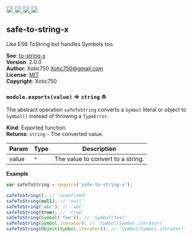 <a href="https://travis-ci.org/Xotic750/safe-to-string-x"
   title="Travis status">
<img
   src="https://travis-ci.org/Xotic750/safe-to-string-x.svg?branch=master"
   alt="Travis status" height="18"/>
</a>
<a href="https://david-dm.org/Xotic750/safe-to-string-x"
   title="Dependency status">
<img src="https://david-dm.org/Xotic750/safe-to-string-x.svg"
   alt="Dependency status" height="18"/>
</a>
<a href="https://david-dm.org/Xotic750/safe-to-string-x#info=devDependencies"
   title="devDependency status">
<img src="https://david-dm.org/Xotic750/safe-to-string-x/dev-status.svg"
   alt="devDependency status" height="18"/>
</a>
<a href="https://badge.fury.io/js/safe-to-string-x" title="npm version">
<img src="https://badge.fury.io/js/safe-to-string-x.svg"
   alt="npm version" height="18"/>
</a>
<a name="module_safe-to-string-x"></a>

## safe-to-string-x
Like ES6 ToString but handles Symbols too.

**See**: [to-string-x](https://github.com/Xotic750/to-string-x)  
**Version**: 2.0.0  
**Author**: Xotic750 <Xotic750@gmail.com>  
**License**: [MIT](&lt;https://opensource.org/licenses/MIT&gt;)  
**Copyright**: Xotic750  
<a name="exp_module_safe-to-string-x--module.exports"></a>

### `module.exports(value)` ⇒ <code>string</code> ⏏
The abstract operation `safeToString` converts a `Symbol` literal or
object to `Symbol()` instead of throwing a `TypeError`.

**Kind**: Exported function  
**Returns**: <code>string</code> - The converted value.  

| Param | Type | Description |
| --- | --- | --- |
| value | <code>\*</code> | The value to convert to a string. |

**Example**  
```js
var safeToString = require('safe-to-string-x');

safeToString(); // 'undefined'
safeToString(null); // 'null'
safeToString('abc'); // 'abc'
safeToString(true); // 'true'
safeToString(Symbol('foo')); // 'Symbol(foo)'
safeToString(Symbol.iterator); // 'Symbol(Symbol.iterator)'
safeToString(Object(Symbol.iterator)); // 'Symbol(Symbol.iterator)'
```
